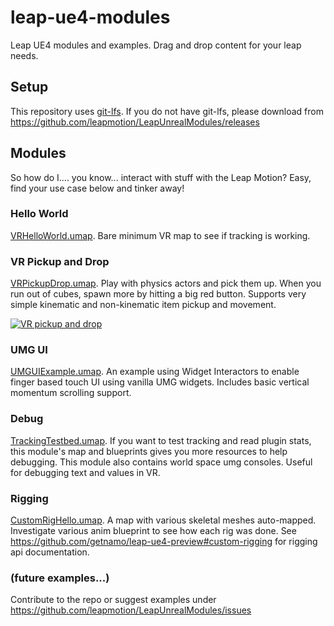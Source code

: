 # leap-ue4-modules
Leap UE4 modules and examples. Drag and drop content for your leap needs.

## Setup

This repository uses [git-lfs](https://git-lfs.github.com/). If you do not have git-lfs, please download from https://github.com/leapmotion/LeapUnrealModules/releases

## Modules

So how do I.... you know... interact with stuff with the Leap Motion? Easy, find your use case below and tinker away!

### Hello World

[VRHelloWorld.umap](https://github.com/leapmotion/LeapUnrealModules/blob/master/Content/Modules/HelloWorld/VRHelloWorld.umap). Bare minimum VR map to see if tracking is working.

### VR Pickup and Drop

[VRPickupDrop.umap](https://github.com/leapmotion/LeapUnrealModules/blob/master/Content/Modules/PickupAndDrop/VRPickupDrop.umap). Play with physics actors and pick them up. When you run out of cubes, spawn more by hitting a big red button. Supports very simple kinematic and non-kinematic item pickup and movement.

[![VR pickup and drop](https://img.youtube.com/vi/dkZD1JuSSnM/0.jpg)](https://youtu.be/dkZD1JuSSnM)

### UMG UI

[UMGUIExample.umap](https://github.com/leapmotion/LeapUnrealModules/blob/master/Content/Modules/UMGUI/UMGUIExample.umap). An example using Widget Interactors to enable finger based touch UI using vanilla UMG widgets. Includes basic vertical momentum scrolling support.

### Debug

[TrackingTestbed.umap](https://github.com/leapmotion/LeapUnrealModules/blob/master/Content/Modules/Debug/TrackingTestbed.umap). If you want to test tracking and read plugin stats, this module's map and blueprints gives you more resources to help debugging. This module also contains world space umg consoles. Useful for debugging text and values in VR.

### Rigging

[CustomRigHello.umap](https://github.com/leapmotion/LeapUnrealModules/blob/master/Content/Modules/Rigging/CustomRigHello.umap). A map with various skeletal meshes auto-mapped. Investigate various anim blueprint to see how each rig was done. See https://github.com/getnamo/leap-ue4-preview#custom-rigging for rigging api documentation.


### (future examples...)


Contribute to the repo or suggest examples under https://github.com/leapmotion/LeapUnrealModules/issues
